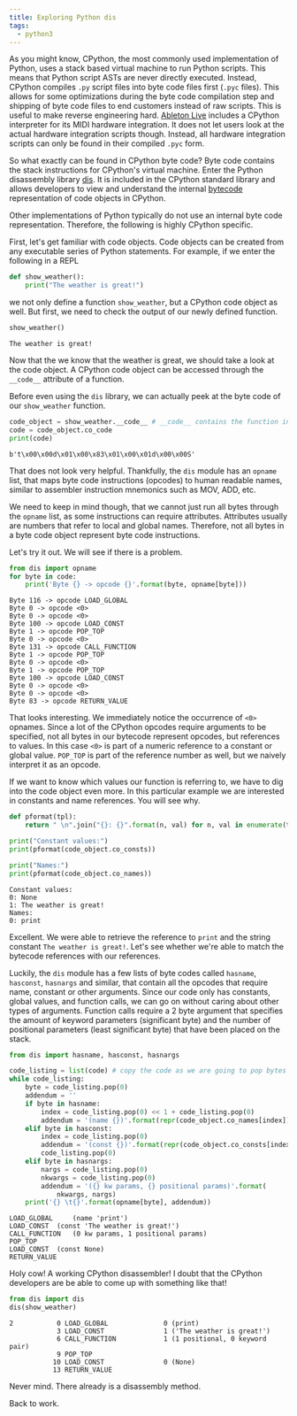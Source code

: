 ```yaml
---
title: Exploring Python dis
tags:
  - python3
---
```


As you might know, CPython, the most commonly used implementation of Python,
uses a stack based virtual machine to run Python scripts. <!--more-->
This means that Python script ASTs are never directly executed. Instead,
CPython compiles `.py` script files into byte code files first (`.pyc` files).
This allows for some optimizations during the byte code compilation step and
shipping of byte code files to end customers instead of raw scripts. This is
useful to make reverse engineering hard. [Ableton
Live](https://www.ableton.com/en/live/) includes a CPython interpreter for its
MIDI hardware integration. It does not let users look at the actual hardware
integration scripts though. Instead, all hardware integration scripts can only
be found in their compiled `.pyc` form.

So what exactly can be found in CPython byte code? Byte code contains the stack
instructions for CPython's virtual machine. Enter the Python disassembly
library [dis](https://docs.python.org/3/library/dis.html). It is included in
the CPython standard library and allows developers to view and understand the
internal [bytecode](https://docs.python.org/3/glossary.html#term-bytecode)
representation of code objects in CPython.

Other implementations of Python typically do not use an internal byte code
representation. Therefore, the following is highly CPython specific.

First, let's get familiar with code objects. Code objects can be created from
any executable series of Python statements. For example, if we enter the
following in a REPL

```python
def show_weather():
    print("The weather is great!")
```

we not only define a function `show_weather`, but a CPython code object as
well. But first, we need to check the output of our newly defined function.

```python
show_weather()
```

```
The weather is great!
```

Now that the we know that the weather is great, we should take a look at the
code object. A CPython code object can be accessed through the `__code__`
attribute of a function.

Before even using the `dis` library, we can actually peek at the byte code of
our `show_weather` function.

```python
code_object = show_weather.__code__ # __code__ contains the function internals
code = code_object.co_code
print(code)
```

```
b't\x00\x00d\x01\x00\x83\x01\x00\x01d\x00\x00S'
```

That does not look very helpful. Thankfully, the `dis` module has an `opname`
list, that maps byte code instructions (opcodes) to human readable names,
similar to assembler instruction mnemonics such as MOV, ADD, etc.

We need to keep in mind though, that we cannot just run all bytes through the
`opname` list, as some instructions can require attributes. Attributes usually
are numbers that refer to local and global names. Therefore, not all bytes in a
byte code object represent byte code instructions.

Let's try it out. We will see if there is a problem.

```python
from dis import opname
for byte in code:
    print('Byte {} -> opcode {}'.format(byte, opname[byte]))
```

```
Byte 116 -> opcode LOAD_GLOBAL
Byte 0 -> opcode <0>
Byte 0 -> opcode <0>
Byte 100 -> opcode LOAD_CONST
Byte 1 -> opcode POP_TOP
Byte 0 -> opcode <0>
Byte 131 -> opcode CALL_FUNCTION
Byte 1 -> opcode POP_TOP
Byte 0 -> opcode <0>
Byte 1 -> opcode POP_TOP
Byte 100 -> opcode LOAD_CONST
Byte 0 -> opcode <0>
Byte 0 -> opcode <0>
Byte 83 -> opcode RETURN_VALUE
```

That looks interesting. We immediately notice the occurrence of `<0>` opnames.
Since a lot of the CPython opcodes require arguments to be specified, not all
bytes in our bytecode represent opcodes, but references to values. In this case
`<0>` is part of a numeric reference to a constant or global value. `POP_TOP`
is part of the reference number as well, but we naively interpret it as an
opcode.

If we want to know which values our function is referring to, we have to dig
into the code object even more. In this particular example we are interested in
constants and name references. You will see why.

```python
def pformat(tpl):
    return " \n".join("{}: {}".format(n, val) for n, val in enumerate(tpl))

print("Constant values:")
print(pformat(code_object.co_consts))

print("Names:")
print(pformat(code_object.co_names))
```

```
Constant values:
0: None
1: The weather is great!
Names:
0: print
```

Excellent. We were able to retrieve the reference to `print` and the string
constant `The weather is great!`. Let's see whether we're able to match the
bytecode references with our references.

Luckily, the `dis` module has a few lists of byte codes called `hasname`,
`hasconst`, `hasnargs` and similar, that contain all the opcodes that require
name, constant or other arguments. Since our code only has constants, global
values, and function calls, we can go on without caring about other types of
arguments. Function calls require a 2 byte argument that specifies the amount
of keyword parameters (significant byte) and the number of positional
parameters (least significant byte) that have been placed on the stack.

```python
from dis import hasname, hasconst, hasnargs

code_listing = list(code) # copy the code as we are going to pop bytes off
while code_listing:
    byte = code_listing.pop(0)
    addendum = ''
    if byte in hasname:
        index = code_listing.pop(0) << 1 + code_listing.pop(0)
        addendum = '(name {})'.format(repr(code_object.co_names[index]))
    elif byte in hasconst:
        index = code_listing.pop(0)
        addendum = '(const {})'.format(repr(code_object.co_consts[index]))
        code_listing.pop(0)
    elif byte in hasnargs:
        nargs = code_listing.pop(0)
        nkwargs = code_listing.pop(0)
        addendum = '({} kw params, {} positional params)'.format(
            nkwargs, nargs)
    print('{} \t{}'.format(opname[byte], addendum))
```

```
LOAD_GLOBAL 	(name 'print')
LOAD_CONST 	(const 'The weather is great!')
CALL_FUNCTION 	(0 kw params, 1 positional params)
POP_TOP
LOAD_CONST 	(const None)
RETURN_VALUE
```

Holy cow! A working CPython disassembler! I doubt that the CPython developers
are be able to come up with something like that!

```python
from dis import dis
dis(show_weather)
```

```
2           0 LOAD_GLOBAL              0 (print)
            3 LOAD_CONST               1 ('The weather is great!')
            6 CALL_FUNCTION            1 (1 positional, 0 keyword pair)
            9 POP_TOP
           10 LOAD_CONST               0 (None)
           13 RETURN_VALUE
```

Never mind. There already is a disassembly method.

Back to work.
